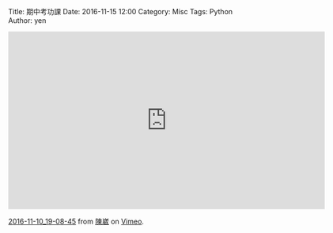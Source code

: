 Title: 期中考功課
Date: 2016-11-15 12:00
Category: Misc
Tags: Python
Author: yen

<!-- PELICAN_END_SUMMARY -->
<iframe src="https://player.vimeo.com/video/190993723" width="640" height="360" frameborder="0" webkitallowfullscreen mozallowfullscreen allowfullscreen></iframe>
<p><a href="https://vimeo.com/190993723">2016-11-10_19-08-45</a> from <a href="https://vimeo.com/user58668068">陳崴</a> on <a href="https://vimeo.com">Vimeo</a>.</p>